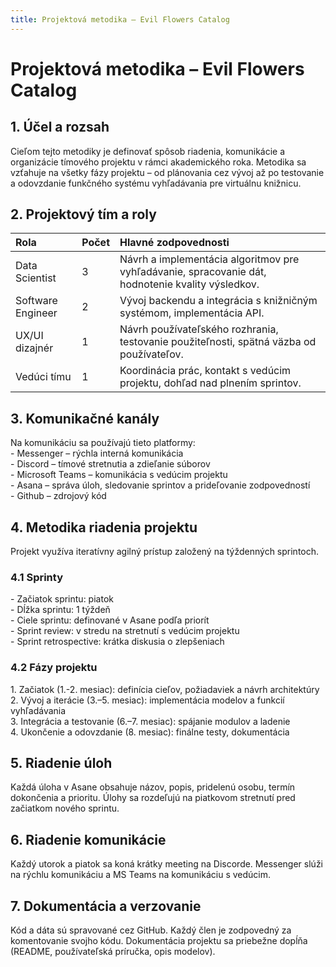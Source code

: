 ```yaml
---
title: Projektová metodika – Evil Flowers Catalog
---
```


# Projektová metodika – Evil Flowers Catalog

## **1\. Účel a rozsah**

Cieľom tejto metodiky je definovať spôsob riadenia, komunikácie a organizácie tímového projektu v rámci akademického roka. Metodika sa vzťahuje na všetky fázy projektu – od plánovania cez vývoj až po testovanie a odovzdanie funkčného systému vyhľadávania pre virtuálnu knižnicu.

## **2\. Projektový tím a roly**

| Rola | Počet | Hlavné zodpovednosti |
| :---- | :---- | :---- |
| Data Scientist | 3 | Návrh a implementácia algoritmov pre vyhľadávanie, spracovanie dát, hodnotenie kvality výsledkov. |
| Software Engineer | 2 | Vývoj backendu a integrácia s knižničným systémom, implementácia API. |
| UX/UI dizajnér | 1 | Návrh používateľského rozhrania, testovanie použiteľnosti, spätná väzba od používateľov. |
| Vedúci tímu | 1 | Koordinácia prác, kontakt s vedúcim projektu, dohľad nad plnením sprintov. |

## **3\. Komunikačné kanály**

Na komunikáciu sa používajú tieto platformy:  
\- Messenger – rýchla interná komunikácia  
\- Discord – tímové stretnutia a zdieľanie súborov  
\- Microsoft Teams – komunikácia s vedúcim projektu  
\- Asana – správa úloh, sledovanie sprintov a prideľovanie zodpovedností  
\- Github – zdrojový kód

## **4\. Metodika riadenia projektu**

Projekt využíva iteratívny agilný prístup založený na týždenných sprintoch.

### **4.1 Sprinty**

\- Začiatok sprintu: piatok  
\- Dĺžka sprintu: 1 týždeň  
\- Ciele sprintu: definované v Asane podľa priorít  
\- Sprint review: v stredu na stretnutí s vedúcim projektu  
\- Sprint retrospective: krátka diskusia o zlepšeniach

### **4.2 Fázy projektu**

1\. Začiatok (1.-2. mesiac): definícia cieľov, požiadaviek a návrh architektúry  
2\. Vývoj a iterácie (3.–5. mesiac): implementácia modelov a funkcií vyhľadávania  
3\. Integrácia a testovanie (6.–7. mesiac): spájanie modulov a ladenie  
4\. Ukončenie a odovzdanie (8. mesiac): finálne testy, dokumentácia

## **5\. Riadenie úloh**

Každá úloha v Asane obsahuje názov, popis, pridelenú osobu, termín dokončenia a prioritu. Úlohy sa rozdeľujú na piatkovom stretnutí pred začiatkom nového sprintu.

## **6\. Riadenie komunikácie**

Každý utorok a piatok sa koná krátky meeting na Discorde. Messenger slúži na rýchlu komunikáciu a MS Teams na komunikáciu s vedúcim.

## **7\. Dokumentácia a verzovanie**

Kód a dáta sú spravované cez GitHub. Každý člen je zodpovedný za komentovanie svojho kódu. Dokumentácia projektu sa priebežne dopĺňa (README, používateľská príručka, opis modelov).